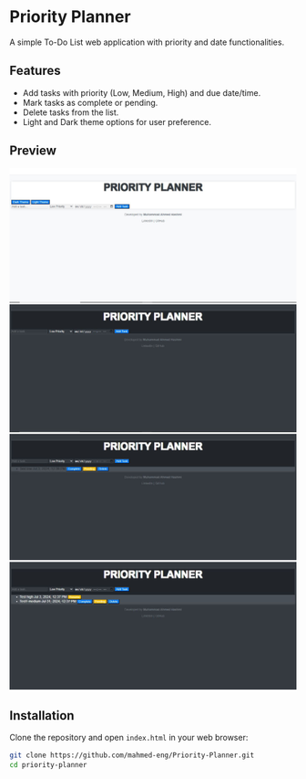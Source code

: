 # Priority Planner

A simple To-Do List web application with priority and date functionalities.

## Features

- Add tasks with priority (Low, Medium, High) and due date/time.
- Mark tasks as complete or pending.
- Delete tasks from the list.
- Light and Dark theme options for user preference.

## Preview

![Priority Planner Preview 1](0.png)
![Priority Planner Preview 2](1.png)
![Priority Planner Preview 3](2.png)
![Priority Planner Preview 4](3.png)


## Installation

Clone the repository and open `index.html` in your web browser:

```bash
git clone https://github.com/mahmed-eng/Priority-Planner.git
cd priority-planner

